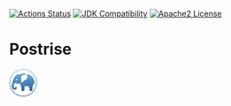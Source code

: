 [![Actions Status](https://github.com/adonix-org/Postrise/actions/workflows/manual_build.yml/badge.svg)](https://github.com/adonix-org/Postrise/actions)
[![JDK Compatibility](https://img.shields.io/badge/JDK_Compatibility-11+-blue.svg)](#)
[![Apache2 License](https://img.shields.io/badge/license-Aache2.0-blue.svg)](https://github.com/adonix-org/Postrise/blob/master/LICENSE)

# Postrise

<img src="./img/postrise.png" width=50px>
